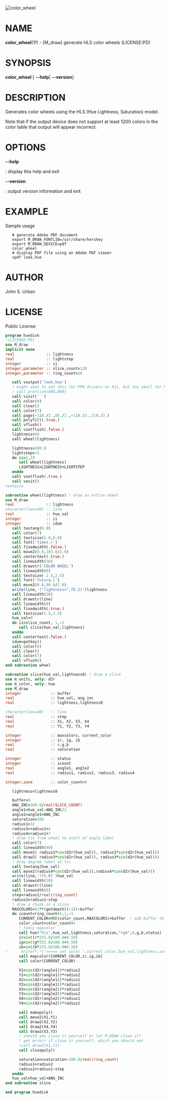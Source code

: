 ![color_wheel](color_wheel.1.gif)

NAME
====
**color\_wheel**(1f) - \[M\_draw\] generate HLS color wheels
(LICENSE:PD)

SYNOPSIS
========
**color\_wheel** \[ **\--help**\| **\--version**\]

DESCRIPTION
===========
Generates color wheels using the HLS (Hue Lightness, Saturation) model.

Note that if the output device does not support at least 1200 colors in
the color table that output will appear incorrect.

OPTIONS
=======
**\--help**

:   display this help and exit

**\--version**

:   output version information and exit

EXAMPLE
=======
Sample usage

       # generate Adobe PDF document
       export M_DRAW_FONTLIB=/usr/share/hershey
       export M_DRAW_DEVICE=pdf
       color_wheel
       # display PDF file using an Adobe PDF viewer
       xpdf look.hue  

AUTHOR
======

John S. Urban

LICENSE
=======

Public License
```fortran
program huedisk
!(LICENSE:PD)
use M_draw
implicit none
real              :: lightness
real              :: lightstep
integer           :: ii
integer,parameter :: slice_count=120
integer,parameter :: ring_count=10

   call voutput('look.hue')
   ! might want to set this for PPM drivers or X11, but too small for PostScript
   ! call prefsize(800,800)
   call vinit(' ')
   call color(0)
   call clear()
   call color(7)
   call page(-110./2.,85./2.,-110./2.,110./2.)
   call polyfill(.true.)
   call vflush()
   call vsetflush(.false.)
   lightness=50
   call wheel(lightness)

   lightness=100.0
   lightstep=-5
   do ii=1,19
      call wheel(lightness)
      LIGHTNESS=LIGHTNESS+LIGHTSTEP
   enddo
   call vsetflush(.true.)
   call vexit()
contains

subroutine wheel(lightness) ! draw an entire wheel
use M_draw
real              :: lightness
character(len=40) :: line
real              :: hue_val
integer           :: ii
integer           :: idum
   call textang(0.0)
   call color(7)
   call textsize(5.0,6.0)
   call font('times.r')
   call fixedwidth(.false.)
   call move2(0.0,103.0/2.0)
   call centertext(.true.)
   call linewidth(30)
   call drawstr('COLOR WHEEL')
   call linewidth(0)
   call textsize( 2.5,2.5)
   call font('futura.l')
   call move2(0.0,90.0/2.0)
   write(line,'("lightness=",f6.2)')lightness
   call linewidth(30)
   call drawstr(line)
   call linewidth(0)
   call fixedwidth(.true.)
   call textsize(1.5,1.5)
   hue_val=0
   do ii=slice_count, 1,-1
      call slice(hue_val,lightness)
   enddo
   call centertext(.false.)
   idum=getkey()
   call color(0)
   call clear()
   call color(7)
   call vflush()
end subroutine wheel

subroutine slice(hue_val,lightness0) ! draw a slice
use m_units, only: d2r
use m_color, only: hue
use M_draw
integer             :: buffer
real                :: hue_val, ang_inc
real                :: lightness,lightness0

character(len=40)   :: line
real                :: step
real                :: X1, X2, X3, X4
real                :: Y1, Y2, Y3, Y4

integer             :: maxcolors, current_color
integer             :: ir, ig, ib
real                :: r,g,b
real                :: saturation

integer             :: status
integer             :: icount
real                :: angle1, angle2
real                :: radius1, radius2, radius3, radius4

integer,save        :: color_count=0

   lightness=lightness0

   buffer=8
   ANG_INC=360.0/real(SLICE_COUNT)
   angle1=hue_val-ANG_INC/2
   angle2=angle1+ANG_INC
   saturation=100
   radius1=32
   radius3=radius1+4
   radius4=radius1+7
   ! draw tic from wheel to start of angle label
   call color(7)
   call linewidth(40)
   call move2( radius1*cos(d2r(hue_val)), radius1*sin(d2r(hue_val)))
   call draw2( radius3*cos(d2r(hue_val)), radius3*sin(d2r(hue_val)))
   ! draw degree label at tic
   call textang(hue_val)
   call move2(radius4*cos(d2r(hue_val)),radius4*sin(d2r(hue_val)))
   write(line,'(f5.0)')hue_val
   call linewidth(20)
   call drawstr(line)
   call linewidth(0)
   step=radius1/real(ring_count)
   radius2=radius1-step
   ! draw a chunk in a slice
   MAXCOLORS=(2**(getdepth()-1))-buffer
   do icount=ring_count+1,1,-1
      CURRENT_COLOR=MOD(color_count,MAXCOLORS)+buffer  ! add buffer to leave base colors alone
      color_count=color_count+1
      ! fancy mapcolor
      call hue("hls",hue_val,lightness,saturation,"rgb",r,g,b,status)
      ir=int(r*255.0/100.0+0.50)
      ig=int(g*255.0/100.0+0.50)
      ib=int(b*255.0/100.0+0.50)
!      write(*,*)'===== set color ',current_color,hue_val,lightness,saturation,ir,ig,ib
      call mapcolor(CURRENT_COLOR,ir,ig,ib)
      call color(CURRENT_COLOR)

      X1=cos(d2r(angle1))*radius2
      Y1=sin(d2r(angle1))*radius2
      X2=cos(d2r(angle1))*radius1
      Y2=sin(d2r(angle1))*radius1
      X3=cos(d2r(angle2))*radius2
      Y3=sin(d2r(angle2))*radius2
      X4=cos(d2r(angle2))*radius1
      Y4=sin(d2r(angle2))*radius1

      call makepoly()
      call move2(X1,Y1)
      call draw2(X2,Y2)
      call draw2(X4,Y4)
      call draw2(X3,Y3)
      ! should you close it yourself or let M_DRAW close it?
      ! get errors if close it yourself, which you should not
      !call draw2(X1,Y1)
      call closepoly()

      saturation=saturation-100.0/real(ring_count)
      radius1=radius2
      radius2=radius1-step
   enddo
   hue_val=hue_val+ANG_INC
end subroutine slice

end program huedisk
```
